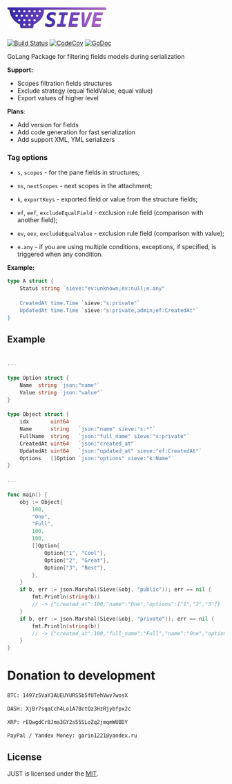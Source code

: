 # <img height="48" src="https://raw.githubusercontent.com/itrabbit/sieve/master/logo.png">

[![Build Status](https://travis-ci.org/itrabbit/sieve.svg?branch=master)](https://travis-ci.org/itrabbit/sieve)
 [![CodeCov](https://codecov.io/gh/itrabbit/sieve/branch/master/graph/badge.svg)](https://codecov.io/gh/itrabbit/sieve)
 [![GoDoc](https://godoc.org/github.com/itrabbit/sieve?status.svg)](https://godoc.org/github.com/itrabbit/sieve)

GoLang Package for filtering fields models during serialization

**Support:**

- Scopes filtration fields structures
- Exclude strategy (equal fieldValue, equal value)
- Export values of higher level

**Plans**:
- Add version for fields
- Add code generation for fast serialization
- Add support XML, YML serializers


### Tag options

- `s`, `scopes` - for the pane fields in structures;

- `ns`, `nextScopes` - next scopes in the attachment;

- `k`, `exportKeys` - exported field or value from the structure fields;

- `ef`, `eef`, `excludeEqualField` - exclusion rule field (comparison with another field);

- `ev`, `eev`, `excludeEqualValue` -  exclusion rule field (comparison with value);

- `e.any` - if you are using multiple conditions, exceptions, if specified, is triggered when any condition.

**Example:**
```go
type A struct {
    Status string `sieve:"ev:unknown;ev:null;e.any"

    CreatedAt time.Time `sieve:"s:private"`
    UpdatedAt time.Time `sieve:"s:private,admin;ef:CreatedAt"`
}
```

## Example

```go

...

type Option struct {
    Name  string `json:"name"`
    Value string `json:"value"`
}

type Object struct {
    idx       uint64
    Name      string   `json:"name" sieve:"s:*"`
    FullName  string   `json:"full_name" sieve:"s:private"`
    CreatedAt uint64   `json:"created_at"`
    UpdatedAt uint64   `json:"updated_at" sieve:"ef:CreatedAt"`
    Options   []Option `json:"options" sieve:"k:Name"`
}

...

func main() {
    obj := Object{
        100,
        "One",
        "Full",
        100,
        100,
        []Option{
            Option{"1", "Cool"},
            Option{"2", "Great"},
            Option{"3", "Best"},
        },
    }
    if b, err := json.Marshal(Sieve(&obj, "public")); err == nil {
        fmt.Println(string(b))
        // -> {"created_at":100,"name":"One","options":["1","2","3"]}
    }
    if b, err := json.Marshal(Sieve(&obj, "private")); err == nil {
        fmt.Println(string(b))
        // -> {"created_at":100,"full_name":"Full","name":"One","options":["1","2","3"]}
    }
}
```


# Donation to development

`BTC: 1497z5VaY3AUEUYURS5b5fUTehVwv7wosX`

`DASH: XjBr7sqaCch4Lo1A7BctQz3HzRjybfpx2c`

`XRP: rEQwgdCr8Jma3GY2s55SLoZq2jmqmWUBDY`

`PayPal / Yandex Money: garin1221@yandex.ru`


## License

JUST is licensed under the [MIT](LICENSE).